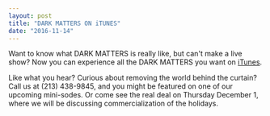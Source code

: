 ```yaml
---
layout: post
title: "DARK MATTERS ON iTUNES" 
date: "2016-11-14"
---
```


Want to know what DARK MATTERS is really like, but can't make a live show? Now you can experience all the DARK MATTERS you want on <a href="https://itunes.apple.com/us/podcast/this-is-dark-matters/id1174542551">iTunes</a>. 

Like what you hear? Curious about removing the world behind the curtain? Call us at (213) 438-9845, and you might be featured on one of our upcoming mini-sodes. Or come see the real deal on Thursday December 1, where we will be discussing commercialization of the holidays.
